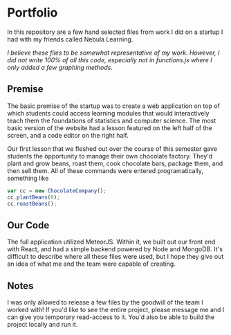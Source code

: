 # Portfolio

In this repository are a few hand selected files from work I did on a startup I had with my friends called Nebula Learning. 

*I believe these files to be somewhat representative of my work. However, I did not write 100% of all this code, especially not in functions.js where I only added a few graphing methods.*

## Premise 

The basic premise of the startup was to create a web application on top of which students could access learning modules that would interactively teach them the foundations of statistics and computer science. The most basic version of the website had a lesson featured on the left half of the screen, and a code editor on the right half.

Our first lesson that we fleshed out over the course of this semester gave students the opportunity to manage their own chocolate factory. They'd plant and grow beans, roast them, cook chocolate bars, package them, and then sell them. All of these commands were entered programatically, something like 

 ```javascript
 var cc = new ChocolateCompany();
 cc.plantBeans(0);
 cc.roastBeans();
 ```
 
 ## Our Code
 
The full application utilized MeteorJS. Within it, we built out our front end with React, and had a simple backend powered by Node and MongoDB. It's difficult to describe where all these files were used, but I hope they give out an idea of what me and the team were capable of creating. 

## Notes

I was only allowed to release a few files by the goodwill of the team I worked with! If you'd like to see the entire project, please message me and I can give you temporary read-access to it. You'd also be able to build the project locally and run it. 
